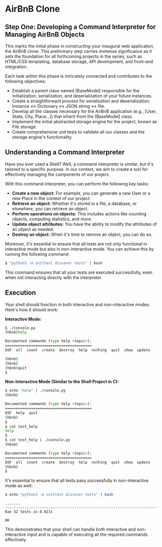 # AirBnB Clone

## Step One: Developing a Command Interpreter for Managing AirBnB Objects

This marks the initial phase in constructing your inaugural web application, the AirBnB clone. This preliminary step carries immense significance as it sets the foundation for all forthcoming projects in the series, such as HTML/CSS templating, database storage, API development, and front-end integration.

Each task within this phase is intricately connected and contributes to the following objectives:

* Establish a parent class named [BaseModel] responsible for the initialization, serialization, and deserialization of your future instances.
* Create a straightforward process for serialization and deserialization: Instance ↔ Dictionary ↔ JSON string ↔ file.
* Develop all the classes necessary for the AirBnB application (e.g., [User, State, City, Place...]) that inherit from the [BaseModel] class.
* Implement the initial abstracted storage engine for the project, known as File storage.
* Create comprehensive unit tests to validate all our classes and the storage engine's functionality.

## Understanding a Command Interpreter

Have you ever used a Shell? Well, a command interpreter is similar, but it's tailored to a specific purpose. In our context, we aim to create a tool for effectively managing the components of our project.

With this command interpreter, you can perform the following key tasks:

* **Create a new object:** For example, you can generate a new User or a new Place in the context of our project.
* **Retrieve an object:** Whether it's stored in a file, a database, or elsewhere, you can retrieve an object.
* **Perform operations on objects:** This includes actions like counting objects, computing statistics, and more.
* **Update object attributes:** You have the ability to modify the attributes of an object as needed.
* **Destroy an object:** When it's time to remove an object, you can do so.

Moreover, it's essential to ensure that all tests are not only functional in interactive mode but also in non-interactive mode. You can achieve this by running the following command:

```bash
$ "python3 -m unittest discover tests" | bash
```

This command ensures that all your tests are executed successfully, even when not interacting directly with the interpreter.

## Execution

Your shell should function in both interactive and non-interactive modes. Here's how it should work:

**Interactive Mode:**
```bash
$ ./console.py
(hbnb)help

Documented commands (type help <topic>):
========================================
EOF  all  count  create  destroy  help  nothing  quit  show  update

(hbnb)
(hbnb) 
(hbnb)quit
$ 
```

**Non-Interactive Mode (Similar to the Shell Project in C):**
```bash
$ echo "help" | ./console.py
(hbnb)

Documented commands (type help <topic>):
========================================
EOF  help  quit
(hbnb) 
$
$ cat test_help
help
$
$ cat test_help | ./console.py
(hbnb)

Documented commands (type help <topic>):
========================================
EOF  all  count  create  destroy  help  nothing  quit  show  update
(hbnb) 
$
```

It's essential to ensure that all tests pass successfully in non-interactive mode as well:

```bash
$ echo "python3 -m unittest discover tests" | bash
```
```
.......
----------------------------------------------------------------------
Ran 52 tests in 0.021s

OK
```

This demonstrates that your shell can handle both interactive and non-interactive input and is capable of executing all the required commands effectively.

